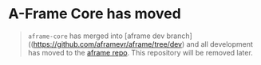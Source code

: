 # A-Frame Core has moved

> `aframe-core` has merged into [aframe dev branch]((https://github.com/aframevr/aframe/tree/dev) and all development has moved to the [aframe repo](https://github.com/aframevr/aframe). This repository will be removed later.

